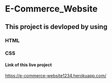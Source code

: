 # E-Commerce_Website
## This project is devloped by using
### HTML
### CSS
 
 #### Link of this live project 
 https://e-commerce-website1234.herokuapp.com/
